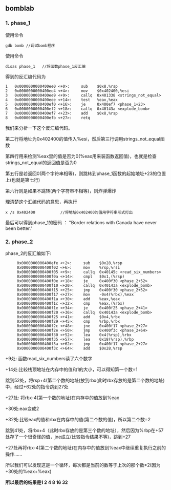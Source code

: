 ## bomblab

### 1. phase_1

使用命令

```
gdb bomb //调试bomb程序
```

使用命令

```
disas phase_1   //将函数phase_1反汇编
```

得到的反汇编代码为

```
1   0x0000000000400ee0 <+0>:     sub    $0x8,%rsp
2   0x0000000000400ee4 <+4>:     mov    $0x402400,%esi
3   0x0000000000400ee9 <+9>:     callq  0x401338 <strings_not_equal>
4   0x0000000000400eee <+14>:    test   %eax,%eax
5   0x0000000000400ef0 <+16>:    je     0x400ef7 <phase_1+23>
6   0x0000000000400ef2 <+18>:    callq  0x40143a <explode_bomb>
7   0x0000000000400ef7 <+23>:    add    $0x8,%rsp
8   0x0000000000400efb <+27>:    retq   
```

我们来分析一下这个反汇编代码。



第二行将地址为0x402400的值传入%esi，然后第三行调用strings_not_equal函数

第四行用来检测%eax里的值是否为0(%eax用来装函数返回值)，也就是检查strings_not_equal的返回值是否为0

第五行是若返回0(两个字符串相等)，则跳转到phase_1函数的起始地址+23的位置上(也就是第七行)

第六行则是如果不跳转(两个字符串不相等)，则炸弹爆炸



理清楚这个汇编代码的意思，再执行

```
x /s 0x402400 			//将地址0x402400的值用字符串形式打出
```

最后可以得到phase_1的密码 ： "Border relations with Canada have never been better."



### 2. phase_2



phase_2的反汇编如下:

```
     0x0000000000400efe <+2>:     sub    $0x28,%rsp
     0x0000000000400f02 <+6>:     mov    %rsp,%rsi
     0x0000000000400f05 <+9>:     callq  0x40145c <read_six_numbers>
     0x0000000000400f0a <+14>:    cmpl   $0x1,(%rsp)
     0x0000000000400f0e <+18>:    je     0x400f30 <phase_2+52>
     0x0000000000400f10 <+20>:    callq  0x40143a <explode_bomb>
     0x0000000000400f15 <+25>:    jmp    0x400f30 <phase_2+52>
     0x0000000000400f17 <+27>:    mov    -0x4(%rbx),%eax
     0x0000000000400f1a <+30>:    add    %eax,%eax
     0x0000000000400f1c <+32>:    cmp    %eax,(%rbx)
     0x0000000000400f1e <+34>:    je     0x400f25 <phase_2+41>
     0x0000000000400f20 <+36>:    callq  0x40143a <explode_bomb>
     0x0000000000400f25 <+41>:    add    $0x4,%rbx
     0x0000000000400f29 <+45>:    cmp    %rbp,%rbx
     0x0000000000400f2c <+48>:    jne    0x400f17 <phase_2+27>
     0x0000000000400f2e <+50>:    jmp    0x400f3c <phase_2+64>
     0x0000000000400f30 <+52>:    lea    0x4(%rsp),%rbx
     0x0000000000400f35 <+57>:    lea    0x18(%rsp),%rbp
     0x0000000000400f3a <+62>:    jmp    0x400f17 <phase_2+27>
     0x0000000000400f3c <+64>:    add    $0x28,%rsp
```

+9处: 函数read_six_numbers读了六个数字

+14处:比较栈顶地址在内存中的值和1的大小，可以得知第一个数=1

跳到52处，将rsp+4(第二个数的地址)放到rbx(此时rbx存放的是第二个数的地址)中，经过+62处的指令跳到27处



+27处: 将rbx-4(第一个数的地址)在内存中的值放到%eax

+30处:eax变成2

+32处:比较eax的值和rbx在内存中的值(第二个数的值)，所以第二个数=2

跳到41处，将rbx+4（此时rbx存放的是第三个数的地址），然后因为%rbp在+57处存了一个很奇怪的值，jne成立(比较指令结果不等)，跳到+27



+27处再将rbx-4(第二个数的地址)在内存中的值放到%eax中继续重复执行之前的操作......



所以我们可以发现这是一个循环，每次都是当前的数等于上次的那个数*2(因为+30处的%eax+%eax)



**所以最后的结果是1 2 4 8 16 32**



